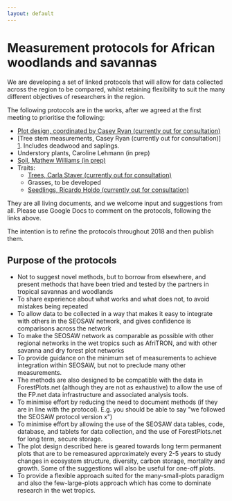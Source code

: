 ```yaml
---
layout: default
---
```


# Measurement protocols for African woodlands and savannas

We are developing a set of linked protocols that will allow for data collected across the region to be compared, whilst retaining flexibility to suit the many different objectives of researchers in the region.

The following protocols are in the works, after we agreed at the first meeting to prioritise the following:

* [Plot design, coordinated by Casey Ryan (currently out for consultation)][1]
* [Tree stem measurements, Casey Ryan (currently out for consultation)] [1]. Includes deadwood and saplings.
* Understory plants, Caroline Lehmann (in prep)
* [Soil, Mathew Williams (in prep)][3]
* Traits:
  * [Trees, Carla Staver (currently out for consultation)][4]
  * Grasses, to be developed
  * [Seedlings, Ricardo Holdo (currently out for consultation)][2]

They are all living documents, and we welcome input and suggestions from all. Please use Google Docs to comment on the protocols, following the links above.

The intention is to refine the protocols throughout 2018 and then publish them.

[1]: https://docs.google.com/document/d/1jl0BHBqwDlbfrdP34U2P_PZzRfIT5X7L43Jert0dx4o/edit#
[2]: https://docs.google.com/document/d/1sGfGbFFpfUllkqes7iBFTdUtCPiFC3vvyIrefblmbyI/edit
[3]: https://docs.google.com/document/d/1Qey7TWfjBZL1dhtD_sioguj_2wIcJvVlGgqsFaWdZmE/edit?usp=sharing
[4]: https://docs.google.com/document/d/1IJkM_PNHHl3qVFlZqxKvaq2JNt0RB8bZlstCSpc4Rgc/edit?usp=sharing

<h2 class="h-inline">Purpose of the protocols</h2>

* Not to suggest novel methods, but to borrow from elsewhere, and present methods that have been tried and tested by the partners in tropical savannas and woodlands
* To share experience about what works and what does not, to avoid mistakes being repeated
* To allow data to be collected in a way that makes it easy to integrate with others in the SEOSAW network, and gives confidence is comparisons across the network
* To make the SEOSAW network as comparable as possible with other regional networks in the wet tropics such as AfriTRON, and with other savanna and dry forest plot networks
* To provide guidance on the minimum set of measurements to achieve integration within SEOSAW, but not to preclude many other measurements. 
* The methods are also designed to be compatible with the data in ForestPlots.net (although they are not as exhaustive) to allow the use of the FP.net data infrastructure and associated analysis tools.
* To minimise effort by reducing the need to document methods (if they are in line with the protocol). E.g. you should be able to say "we followed the SEOSAW protocol version x")
* To minimise effort by allowing the use of the SEOSAW data tables, code, database, and tablets for data collection, and the use of ForestPlots.net for long term, secure storage.
* The plot design described here is geared towards long term permanent plots that are to be remeasured approximately every 2-5 years to study changes in ecosystem structure, diversity, carbon storage, mortality and growth. Some of the suggestions will also be useful for one-off plots.
* To provide a flexible approach suited for the many-small-plots paradigm and also the few-large-plots approach which has come to dominate research in the wet tropics.
